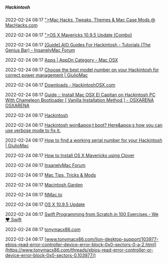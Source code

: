 #####  Hackintosh

2022-02-24 08:17 [&quot;&gt;Mac Hacks, Tweaks, Themes &amp; Mac Case Mods @ MacHacks.com](https://hackintosh.com/#mac_hacks)

2022-02-24 08:17 [&quot;&gt;OS X Mavericks 10.9.5 Update (Combo)](https://support.apple.com/kb/DL1760?locale=en_US)

2022-02-24 08:17 [[Guide] AIO Guides For Hackintosh - Tutorials (The Genius Bar) - InsanelyMac Forum](https://www.insanelymac.com/forum/topic/298027-guide-aio-guides-for-hackintosh)

2022-02-24 08:17 [Apps | AppDn Category - Mac OSX](https://nxmac.com/main/category/apps/)

2022-02-24 08:17 [Choose the best model number on your Hackintosh for correct power management | GiulioMac](https://giuliomac.wordpress.com/2014/02/21/best-model-number-on-your-hackintosh/)

2022-02-24 08:17 [Downloads - HackintoshOSX.com](https://www.hackintoshosx.com/)

2022-02-24 08:17 [Guide :: Install Mac OSX El Capitan on Hackintosh PC With Chameleon Bootloader [ Vanilla Installation Method ] - OSXARENA OSXARENA](https://osxarena.com/2015/10/guide-install-el-capitan-on-hackintosh-pc-with-chameleon-bootloader-vanilla-installation-method)

2022-02-24 08:17 [Hackintosh](https://www.reddit.com/r/hackintosh)

2022-02-24 08:17 [Hackintosh won&amp;apos;t boot? Here&amp;apos;s how you can use verbose mode to fix it.](https://www.macbreaker.com/2015/01/read-verbose-mode-fix-hackintosh-errors.html)

2022-02-24 08:17 [How to find a working serial number for your Hackintosh | GiulioMac](https://giuliomac.wordpress.com/2014/02/18/how-to-find-a-working-serial-number-for-your-hackintosh/)

2022-02-24 08:17 [How to Install OS X Mavericks using Clover](https://www.tonymacx86.com/threads/how-to-install-os-x-mavericks-using-clover.125632/)

2022-02-24 08:17 [InsanelyMac Forum](https://www.insanelymac.com/forum)

2022-02-24 08:17 [Mac Tips, Tricks &amp; Mods](https://www.modmy.com/)

2022-02-24 08:17 [Macintosh Garden](https://macintoshgarden.org/)

2022-02-24 08:17 [NMac.to](https://nmac.to/main/)

2022-02-24 08:17 [OS X 10.9.5 Update](https://www.tonymacx86.com/threads/os-x-10-9-5-update.141653/)

2022-02-24 08:17 [Swift Programming from Scratch in 100 Exercises - We ❤ Swift](https://www.weheartswift.com/swift-programming-scratch-100-exercises)

2022-02-24 08:17 [tonymacx86.com](https://www.tonymacx86.com/)

2022-02-24 08:17 [www.tonymacx86.com/lion-desktop-support/103977-ebios-read-error-controller-device-error-block-0x0-sectors-0-a-2.html](https://www.tonymacx86.com/threads/ebios-read-error-controller-or-device-error-block-0x0-sectors-0.103977/)




